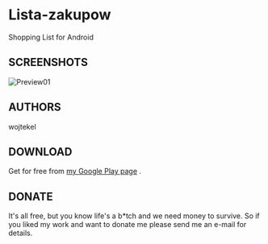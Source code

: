 # Lista-zakupow
Shopping List for Android

## SCREENSHOTS
![Preview01](https://lh3.googleusercontent.com/pnYzKfqLaOcusLjhWOwoNv5EobKTCSmg6oYYKDT3OOWozLTg5AcZw5hu3_tCaxTH=w2560-h1216)

## AUTHORS
wojtekel

## DOWNLOAD
Get for free from [my Google Play page](https://play.google.com/store/apps/details?id=com.gmail.lesniakwojciech.listazakupowa) .

## DONATE
It's all free, but you know life's a b*tch and we need money to survive. So if you liked my work and want to donate me please send me an e-mail for details.
